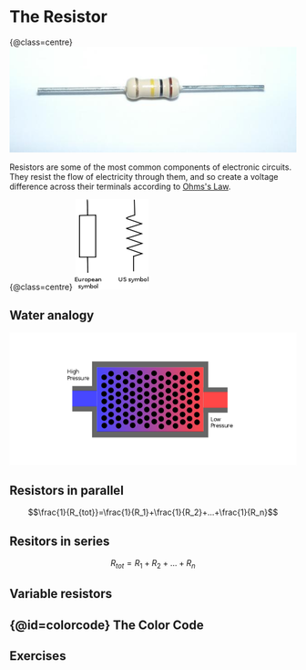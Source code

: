 The Resistor
============
{@class=centre}
![A resistor](../resources/resistor_picture.jpeg)

Resistors are some of the most common components of electronic circuits. They resist the flow of electricity through them, and so create a voltage difference across their terminals according to [Ohms's Law](ohms_law.html).

{@class=centre}
![resistor symbols](../resources/resistor_symbols.png)

Water analogy
-------------
![Water analogy](../resources/resistor_water.png)

Resistors in parallel
---------------------

$$\frac{1}{R_{tot}}=\frac{1}{R_1}+\frac{1}{R_2}+...+\frac{1}{R_n}$$

Resitors in series
------------------
$$R_{tot}=R_1+R_2+...+R_n$$

Variable resistors
------------------

{@id=colorcode}
The Color Code
--------------

Exercises
---------


